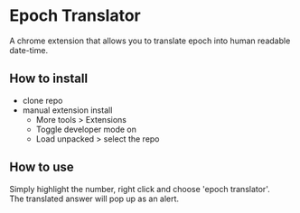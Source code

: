 # Epoch Translator

A chrome extension that allows you to translate epoch into human readable
date-time.

## How to install
- clone repo
- manual extension install
    - More tools > Extensions
    - Toggle developer mode on
    - Load unpacked > select the repo

## How to use
Simply highlight the number, right click and choose 'epoch translator'.  
The translated answer will
pop up as an alert.
